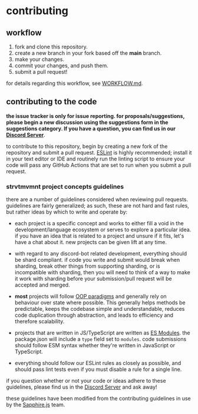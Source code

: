 # contributing

## workflow

1. fork and clone this repository.
2. create a new branch in your fork based off the **main** branch.
3. make your changes.
4. commit your changes, and push them.
5. submit a pull request!

for details regarding this workflow, see [WORKFLOW.md][workflow].

## contributing to the code

**the issue tracker is only for issue reporting. for proposals/suggestions,
please begin a new discussion using the suggestions form in the suggestions
category. If you have a question, you can find us in our
[Discord Server][discord server]**.

to contribute to this repository, begin by creating a new fork of the
repository and submit a pull request. [ESLint] is highly recommended; install
it in your text editor or IDE and routinely run the linting script to ensure your
code will pass any GitHub Actions that are set to run when you submit a pull request.

### strvtmvmnt project concepts guidelines

there are a number of guidelines considered when reviewing pull requests.
guidelines are fairly generalized; as such, these are not hard and fast rules,
but rather ideas by which to write and operate by:

- each project is a specific concept and works to either fill a void in the
  development/language ecosystem or serves to explore a particular idea. if
  you have an idea that is related to a project and unsure if it fits,
  let's have a chat about it. new projects can be given lift at any time.  

- with regard to any discord-bot related development, everything should be
  shard compliant. if code you write and submit would break when sharding,
  break other things from supporting sharding, or is incompatible with
  sharding, then you will need to think of a way to make it work with
  sharding before your submission/pull request will be accepted and merged.
- **most** projects will follow [OOP paradigms][oop paradigms] and generally
  rely on behaviour over state where possible. This generally helps methods
  be predictable, keeps the codebase simple and understandable, reduces code
  duplication through abstraction, and leads to efficiency and therefore
  scalability.
- projects that are written in JS/TypeScript are written as [ES Modules][esm]. the
  package.json will include a `type` field set to `modules`. code submissions
  should follow ESM syntax whether they're written in JavaScript or TypeScript.
- everything should follow our ESLint rules as closely as possible, and should
  pass lint tests even if you must disable a rule for a single line.

if you question whether or not your code or ideas adhere to these guidelines,
please find us in the [Discord Server][discord server] and ask away!

these guidelines have been modified from the contributing guidelines in use
by the [Sapphire.js][sapphire] team.

<!-- Link Dump -->

[discord server]: https://discord.gg/M8Aqgr3ftC
[eslint]: https://eslint.org/
[node.js]: https://nodejs.org/en/download/
[yarn]: https://yarnpkg.com/getting-started/install
[oop paradigms]: https://www.educative.io/blog/object-oriented-programming
[esm]: https://nodejs.org/api/esm.html
[sapphire]: https://github.com/sapphiredev/.github/blob/main/.github/CONTRIBUTING.md
[workflow]: https://github.com/nonsensetwice/.github/blob/main/.github/WORKFLOW.md